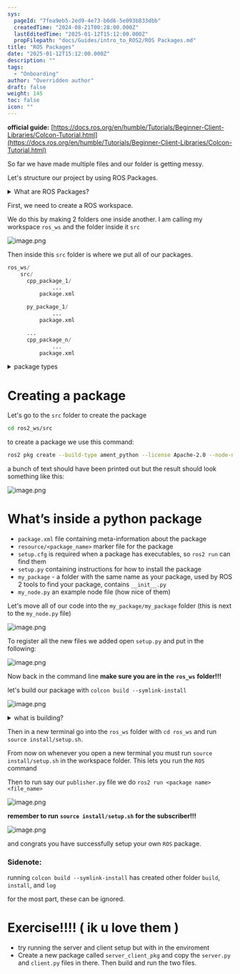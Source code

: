 ```yaml
---
sys:
  pageId: "7fea9eb5-2ed9-4e73-b6d6-5e093b833dbb"
  createdTime: "2024-08-21T00:28:00.000Z"
  lastEditedTime: "2025-01-12T15:12:00.000Z"
  propFilepath: "docs/Guides/intro_to_ROS2/ROS Packages.md"
title: "ROS Packages"
date: "2025-01-12T15:12:00.000Z"
description: ""
tags:
  - "Onboarding"
author: "Overridden author"
draft: false
weight: 145
toc: false
icon: ""
---
```


**official guide:** [https://docs.ros.org/en/humble/Tutorials/Beginner-Client-Libraries/Colcon-Tutorial.html](https://docs.ros.org/en/humble/Tutorials/Beginner-Client-Libraries/Colcon-Tutorial.html)

So far we have made multiple files and our folder is getting messy.

Let's structure our project by using ROS Packages.

<details>

<summary>What are ROS Packages?</summary>

ROS Packages are, as the name implies, packages of code that are highly sharable between ROS developers.

They consist of a folder, `package.xml` file, and source code

```python
      cpp_package_1/
		      ... imagine much code files here ..
          package.xml
```

</details>

First, we need to create a ROS workspace.

We do this by making 2 folders one inside another. I am calling my workspace `ros_ws` and the folder inside it `src`

![image.png](https://prod-files-secure.s3.us-west-2.amazonaws.com/d518164a-d88e-44d1-a4ee-3adb3bd8bce0/70706947-fd18-4537-a67b-e12946812d31/image.png?X-Amz-Algorithm=AWS4-HMAC-SHA256&X-Amz-Content-Sha256=UNSIGNED-PAYLOAD&X-Amz-Credential=ASIAZI2LB4667S5QDD6V%2F20250315%2Fus-west-2%2Fs3%2Faws4_request&X-Amz-Date=20250315T140117Z&X-Amz-Expires=3600&X-Amz-Security-Token=IQoJb3JpZ2luX2VjEL3%2F%2F%2F%2F%2F%2F%2F%2F%2F%2FwEaCXVzLXdlc3QtMiJHMEUCIClc1ql7K4ozDOa3uS2c92kG1rg2KjR7U4wBz10IBxEjAiEAxpg9dez0AbiSasaiHrowJpIWGkTVfLtdGKTpIPJ7eJ0q%2FwMIFhAAGgw2Mzc0MjMxODM4MDUiDNI7kXB0Z8dGP7Dp%2ByrcAxfEB9xyqMGdFOTJ6YrBpElm0Hr84u1KJicpu3n2y%2FTdd2fboYFU1KXAH2od5HUyq1fCzoUWAjgrQJ1ACz%2FCOLXIKFc9QFBWJFE8T%2Fsc73u6Wu4Miv2X6Mxr3DSiH7%2BtkdTzVZUrpfObdto7bDd%2BnG2YcpTTOzZh6rjKK9IMyfv06QxBqED6s4WbXJcyUP8QNOz36x6PaCXbXFsOpoVuRPch6Yuxp3p7kdk%2FzPYGaQxfviA7avoK6V5bGyuspCPLL%2FqRUeXKLKP3DqqW8oNs4nT1Zm%2FgYjcnr92ITXPRFCIzwY9ddGgzh7GbqK5R4xalvZOc51FjwHTNj6JG3GLa0OVfi17f8nfmTg8NTvwY2lNOZqXwgDR14w7WMr1Sjs13kYDWLD6Lz0N0WvaitsarGnieyCfbLrvaO5tMpd8d2vY01xPcO9X5E7IRL%2Fw4Qf5jjcUfXmxyDBfY5guKrHk5mKOh%2FRv1AvzzY%2FEaNxF4ueptwdEBxoS47obe9f0hSv6O5pzJ%2FeZ1LbB%2FZ4T2eIyIl1ovwHugbUEA1avggKUwyp96xT0l8JuCgQ%2Fg5W2IlYL2B7zaiTG1NpWbyx56XXI5oaO6l7Gbm5lmlv8pis38fk3y9noi40HRy6H3syn%2BMOfu1b4GOqUBe9mHB3rPh%2FA4HBcSzqHb7yezUzJWzah0Jk5nq49PbV5K9rdH31eQMJWUYNgpz3Grgm2FwTetrbqgtE8uw5WlvnTiPoLK0OY9vkDkTmWf8ohR%2BfQK6tIWyhlK3V4ZkwmdRgC%2BZiMaUX%2BWG%2Bq3HTX4aSJqmqqqoujqgSGp7S8BPcmr4%2FOpSrnTjCythEEAlDqJoTJzL%2Foe3mJrXF3wTsJ2vXiu2NZw&X-Amz-Signature=67538d3bac6ba31eec3e7247b33e1d28ad68281b7b255ae18b944bc8d8dfc88d&X-Amz-SignedHeaders=host&x-id=GetObject)

Then inside this `src` folder is where we put all of our packages.

```python
ros_ws/
    src/
      cpp_package_1/
		      ...
          package.xml

      py_package_1/
		      ...
          package.xml

      ...
      cpp_package_n/
		      ...
          package.xml

```

<details>

<summary>package types</summary>

packages can be either `C++` or python.

the intern file structure is different for each but for this guide we will stick to creating python packages

</details>

# Creating a package

Let's go to the `src` folder to create the package

```bash
cd ros2_ws/src
```

to create a package we use this command:

```bash
ros2 pkg create --build-type ament_python --license Apache-2.0 --node-name my_node my_package
```

a bunch of text should have been printed out but the result should look something like this:

![image.png](https://prod-files-secure.s3.us-west-2.amazonaws.com/d518164a-d88e-44d1-a4ee-3adb3bd8bce0/e6cf1e3f-8512-4a3e-b131-079f800bf3e8/image.png?X-Amz-Algorithm=AWS4-HMAC-SHA256&X-Amz-Content-Sha256=UNSIGNED-PAYLOAD&X-Amz-Credential=ASIAZI2LB4667S5QDD6V%2F20250315%2Fus-west-2%2Fs3%2Faws4_request&X-Amz-Date=20250315T140117Z&X-Amz-Expires=3600&X-Amz-Security-Token=IQoJb3JpZ2luX2VjEL3%2F%2F%2F%2F%2F%2F%2F%2F%2F%2FwEaCXVzLXdlc3QtMiJHMEUCIClc1ql7K4ozDOa3uS2c92kG1rg2KjR7U4wBz10IBxEjAiEAxpg9dez0AbiSasaiHrowJpIWGkTVfLtdGKTpIPJ7eJ0q%2FwMIFhAAGgw2Mzc0MjMxODM4MDUiDNI7kXB0Z8dGP7Dp%2ByrcAxfEB9xyqMGdFOTJ6YrBpElm0Hr84u1KJicpu3n2y%2FTdd2fboYFU1KXAH2od5HUyq1fCzoUWAjgrQJ1ACz%2FCOLXIKFc9QFBWJFE8T%2Fsc73u6Wu4Miv2X6Mxr3DSiH7%2BtkdTzVZUrpfObdto7bDd%2BnG2YcpTTOzZh6rjKK9IMyfv06QxBqED6s4WbXJcyUP8QNOz36x6PaCXbXFsOpoVuRPch6Yuxp3p7kdk%2FzPYGaQxfviA7avoK6V5bGyuspCPLL%2FqRUeXKLKP3DqqW8oNs4nT1Zm%2FgYjcnr92ITXPRFCIzwY9ddGgzh7GbqK5R4xalvZOc51FjwHTNj6JG3GLa0OVfi17f8nfmTg8NTvwY2lNOZqXwgDR14w7WMr1Sjs13kYDWLD6Lz0N0WvaitsarGnieyCfbLrvaO5tMpd8d2vY01xPcO9X5E7IRL%2Fw4Qf5jjcUfXmxyDBfY5guKrHk5mKOh%2FRv1AvzzY%2FEaNxF4ueptwdEBxoS47obe9f0hSv6O5pzJ%2FeZ1LbB%2FZ4T2eIyIl1ovwHugbUEA1avggKUwyp96xT0l8JuCgQ%2Fg5W2IlYL2B7zaiTG1NpWbyx56XXI5oaO6l7Gbm5lmlv8pis38fk3y9noi40HRy6H3syn%2BMOfu1b4GOqUBe9mHB3rPh%2FA4HBcSzqHb7yezUzJWzah0Jk5nq49PbV5K9rdH31eQMJWUYNgpz3Grgm2FwTetrbqgtE8uw5WlvnTiPoLK0OY9vkDkTmWf8ohR%2BfQK6tIWyhlK3V4ZkwmdRgC%2BZiMaUX%2BWG%2Bq3HTX4aSJqmqqqoujqgSGp7S8BPcmr4%2FOpSrnTjCythEEAlDqJoTJzL%2Foe3mJrXF3wTsJ2vXiu2NZw&X-Amz-Signature=249f78a4c4c335e9c68cf0978f8c2a92eef13830b774ab99522e29784e5bab54&X-Amz-SignedHeaders=host&x-id=GetObject)

# What’s inside a python package

- `package.xml` file containing meta-information about the package
- `resource/<package_name>` marker file for the package
- `setup.cfg` is required when a package has executables, so `ros2 run` can find them
- `setup.py` containing instructions for how to install the package
- `my_package` - a folder with the same name as your package, used by ROS 2 tools to find your package, contains `__init__.py`
- `my_node.py` an example node file (how nice of them)

Let's move all of our code into the `my_package/my_package` folder (this is next to the `my_node.py` file)

![image.png](https://prod-files-secure.s3.us-west-2.amazonaws.com/d518164a-d88e-44d1-a4ee-3adb3bd8bce0/9ce58f11-0da9-4d3e-b86d-506a9685d378/image.png?X-Amz-Algorithm=AWS4-HMAC-SHA256&X-Amz-Content-Sha256=UNSIGNED-PAYLOAD&X-Amz-Credential=ASIAZI2LB4667S5QDD6V%2F20250315%2Fus-west-2%2Fs3%2Faws4_request&X-Amz-Date=20250315T140117Z&X-Amz-Expires=3600&X-Amz-Security-Token=IQoJb3JpZ2luX2VjEL3%2F%2F%2F%2F%2F%2F%2F%2F%2F%2FwEaCXVzLXdlc3QtMiJHMEUCIClc1ql7K4ozDOa3uS2c92kG1rg2KjR7U4wBz10IBxEjAiEAxpg9dez0AbiSasaiHrowJpIWGkTVfLtdGKTpIPJ7eJ0q%2FwMIFhAAGgw2Mzc0MjMxODM4MDUiDNI7kXB0Z8dGP7Dp%2ByrcAxfEB9xyqMGdFOTJ6YrBpElm0Hr84u1KJicpu3n2y%2FTdd2fboYFU1KXAH2od5HUyq1fCzoUWAjgrQJ1ACz%2FCOLXIKFc9QFBWJFE8T%2Fsc73u6Wu4Miv2X6Mxr3DSiH7%2BtkdTzVZUrpfObdto7bDd%2BnG2YcpTTOzZh6rjKK9IMyfv06QxBqED6s4WbXJcyUP8QNOz36x6PaCXbXFsOpoVuRPch6Yuxp3p7kdk%2FzPYGaQxfviA7avoK6V5bGyuspCPLL%2FqRUeXKLKP3DqqW8oNs4nT1Zm%2FgYjcnr92ITXPRFCIzwY9ddGgzh7GbqK5R4xalvZOc51FjwHTNj6JG3GLa0OVfi17f8nfmTg8NTvwY2lNOZqXwgDR14w7WMr1Sjs13kYDWLD6Lz0N0WvaitsarGnieyCfbLrvaO5tMpd8d2vY01xPcO9X5E7IRL%2Fw4Qf5jjcUfXmxyDBfY5guKrHk5mKOh%2FRv1AvzzY%2FEaNxF4ueptwdEBxoS47obe9f0hSv6O5pzJ%2FeZ1LbB%2FZ4T2eIyIl1ovwHugbUEA1avggKUwyp96xT0l8JuCgQ%2Fg5W2IlYL2B7zaiTG1NpWbyx56XXI5oaO6l7Gbm5lmlv8pis38fk3y9noi40HRy6H3syn%2BMOfu1b4GOqUBe9mHB3rPh%2FA4HBcSzqHb7yezUzJWzah0Jk5nq49PbV5K9rdH31eQMJWUYNgpz3Grgm2FwTetrbqgtE8uw5WlvnTiPoLK0OY9vkDkTmWf8ohR%2BfQK6tIWyhlK3V4ZkwmdRgC%2BZiMaUX%2BWG%2Bq3HTX4aSJqmqqqoujqgSGp7S8BPcmr4%2FOpSrnTjCythEEAlDqJoTJzL%2Foe3mJrXF3wTsJ2vXiu2NZw&X-Amz-Signature=b93dc10bcf02dc7e96812c9f528e24cfa07b96b344953d75ba26336bd6653501&X-Amz-SignedHeaders=host&x-id=GetObject)

To register all the new files we added open `setup.py` and put in the following:

![image.png](https://prod-files-secure.s3.us-west-2.amazonaws.com/d518164a-d88e-44d1-a4ee-3adb3bd8bce0/1cd7c262-4cae-4496-9d75-c178537d24a2/image.png?X-Amz-Algorithm=AWS4-HMAC-SHA256&X-Amz-Content-Sha256=UNSIGNED-PAYLOAD&X-Amz-Credential=ASIAZI2LB4667S5QDD6V%2F20250315%2Fus-west-2%2Fs3%2Faws4_request&X-Amz-Date=20250315T140117Z&X-Amz-Expires=3600&X-Amz-Security-Token=IQoJb3JpZ2luX2VjEL3%2F%2F%2F%2F%2F%2F%2F%2F%2F%2FwEaCXVzLXdlc3QtMiJHMEUCIClc1ql7K4ozDOa3uS2c92kG1rg2KjR7U4wBz10IBxEjAiEAxpg9dez0AbiSasaiHrowJpIWGkTVfLtdGKTpIPJ7eJ0q%2FwMIFhAAGgw2Mzc0MjMxODM4MDUiDNI7kXB0Z8dGP7Dp%2ByrcAxfEB9xyqMGdFOTJ6YrBpElm0Hr84u1KJicpu3n2y%2FTdd2fboYFU1KXAH2od5HUyq1fCzoUWAjgrQJ1ACz%2FCOLXIKFc9QFBWJFE8T%2Fsc73u6Wu4Miv2X6Mxr3DSiH7%2BtkdTzVZUrpfObdto7bDd%2BnG2YcpTTOzZh6rjKK9IMyfv06QxBqED6s4WbXJcyUP8QNOz36x6PaCXbXFsOpoVuRPch6Yuxp3p7kdk%2FzPYGaQxfviA7avoK6V5bGyuspCPLL%2FqRUeXKLKP3DqqW8oNs4nT1Zm%2FgYjcnr92ITXPRFCIzwY9ddGgzh7GbqK5R4xalvZOc51FjwHTNj6JG3GLa0OVfi17f8nfmTg8NTvwY2lNOZqXwgDR14w7WMr1Sjs13kYDWLD6Lz0N0WvaitsarGnieyCfbLrvaO5tMpd8d2vY01xPcO9X5E7IRL%2Fw4Qf5jjcUfXmxyDBfY5guKrHk5mKOh%2FRv1AvzzY%2FEaNxF4ueptwdEBxoS47obe9f0hSv6O5pzJ%2FeZ1LbB%2FZ4T2eIyIl1ovwHugbUEA1avggKUwyp96xT0l8JuCgQ%2Fg5W2IlYL2B7zaiTG1NpWbyx56XXI5oaO6l7Gbm5lmlv8pis38fk3y9noi40HRy6H3syn%2BMOfu1b4GOqUBe9mHB3rPh%2FA4HBcSzqHb7yezUzJWzah0Jk5nq49PbV5K9rdH31eQMJWUYNgpz3Grgm2FwTetrbqgtE8uw5WlvnTiPoLK0OY9vkDkTmWf8ohR%2BfQK6tIWyhlK3V4ZkwmdRgC%2BZiMaUX%2BWG%2Bq3HTX4aSJqmqqqoujqgSGp7S8BPcmr4%2FOpSrnTjCythEEAlDqJoTJzL%2Foe3mJrXF3wTsJ2vXiu2NZw&X-Amz-Signature=7d538522ea87002d317dc00eb5c23493e7c92040976b6754f855b6ce3cc45b2a&X-Amz-SignedHeaders=host&x-id=GetObject)

Now back in the command line **make sure you are in the** **`ros_ws`** **folder!!!**

let's build our package with `colcon build --symlink-install`

![image.png](https://prod-files-secure.s3.us-west-2.amazonaws.com/d518164a-d88e-44d1-a4ee-3adb3bd8bce0/2f2a0d27-b173-48fd-b189-5f5c0ce65619/image.png?X-Amz-Algorithm=AWS4-HMAC-SHA256&X-Amz-Content-Sha256=UNSIGNED-PAYLOAD&X-Amz-Credential=ASIAZI2LB4667S5QDD6V%2F20250315%2Fus-west-2%2Fs3%2Faws4_request&X-Amz-Date=20250315T140117Z&X-Amz-Expires=3600&X-Amz-Security-Token=IQoJb3JpZ2luX2VjEL3%2F%2F%2F%2F%2F%2F%2F%2F%2F%2FwEaCXVzLXdlc3QtMiJHMEUCIClc1ql7K4ozDOa3uS2c92kG1rg2KjR7U4wBz10IBxEjAiEAxpg9dez0AbiSasaiHrowJpIWGkTVfLtdGKTpIPJ7eJ0q%2FwMIFhAAGgw2Mzc0MjMxODM4MDUiDNI7kXB0Z8dGP7Dp%2ByrcAxfEB9xyqMGdFOTJ6YrBpElm0Hr84u1KJicpu3n2y%2FTdd2fboYFU1KXAH2od5HUyq1fCzoUWAjgrQJ1ACz%2FCOLXIKFc9QFBWJFE8T%2Fsc73u6Wu4Miv2X6Mxr3DSiH7%2BtkdTzVZUrpfObdto7bDd%2BnG2YcpTTOzZh6rjKK9IMyfv06QxBqED6s4WbXJcyUP8QNOz36x6PaCXbXFsOpoVuRPch6Yuxp3p7kdk%2FzPYGaQxfviA7avoK6V5bGyuspCPLL%2FqRUeXKLKP3DqqW8oNs4nT1Zm%2FgYjcnr92ITXPRFCIzwY9ddGgzh7GbqK5R4xalvZOc51FjwHTNj6JG3GLa0OVfi17f8nfmTg8NTvwY2lNOZqXwgDR14w7WMr1Sjs13kYDWLD6Lz0N0WvaitsarGnieyCfbLrvaO5tMpd8d2vY01xPcO9X5E7IRL%2Fw4Qf5jjcUfXmxyDBfY5guKrHk5mKOh%2FRv1AvzzY%2FEaNxF4ueptwdEBxoS47obe9f0hSv6O5pzJ%2FeZ1LbB%2FZ4T2eIyIl1ovwHugbUEA1avggKUwyp96xT0l8JuCgQ%2Fg5W2IlYL2B7zaiTG1NpWbyx56XXI5oaO6l7Gbm5lmlv8pis38fk3y9noi40HRy6H3syn%2BMOfu1b4GOqUBe9mHB3rPh%2FA4HBcSzqHb7yezUzJWzah0Jk5nq49PbV5K9rdH31eQMJWUYNgpz3Grgm2FwTetrbqgtE8uw5WlvnTiPoLK0OY9vkDkTmWf8ohR%2BfQK6tIWyhlK3V4ZkwmdRgC%2BZiMaUX%2BWG%2Bq3HTX4aSJqmqqqoujqgSGp7S8BPcmr4%2FOpSrnTjCythEEAlDqJoTJzL%2Foe3mJrXF3wTsJ2vXiu2NZw&X-Amz-Signature=a79a52e5992b93b64c01d1156d54d9176d49070b1e7695c67a992ee307a1ef8f&X-Amz-SignedHeaders=host&x-id=GetObject)

<details>

<summary>what is building?</summary>

if you are a CS major at Rose-Hulman you will learn the answer to this in CSSE132

but TLDR; is it combines all the code files into one program that can be run easily 

</details>

Then in a new terminal go into the `ros_ws` folder with `cd ros_ws` and run `source install/setup.sh`. 

From now on whenever you open a new terminal you must run `source install/setup.sh` in the workspace folder. This lets you run the `ROS` command

Then to run say our `publisher.py` file we do `ros2 run <package name> <file_name>`

![image.png](https://prod-files-secure.s3.us-west-2.amazonaws.com/d518164a-d88e-44d1-a4ee-3adb3bd8bce0/4f4b1219-3a44-4632-aa0a-ce3471699f59/image.png?X-Amz-Algorithm=AWS4-HMAC-SHA256&X-Amz-Content-Sha256=UNSIGNED-PAYLOAD&X-Amz-Credential=ASIAZI2LB4667S5QDD6V%2F20250315%2Fus-west-2%2Fs3%2Faws4_request&X-Amz-Date=20250315T140117Z&X-Amz-Expires=3600&X-Amz-Security-Token=IQoJb3JpZ2luX2VjEL3%2F%2F%2F%2F%2F%2F%2F%2F%2F%2FwEaCXVzLXdlc3QtMiJHMEUCIClc1ql7K4ozDOa3uS2c92kG1rg2KjR7U4wBz10IBxEjAiEAxpg9dez0AbiSasaiHrowJpIWGkTVfLtdGKTpIPJ7eJ0q%2FwMIFhAAGgw2Mzc0MjMxODM4MDUiDNI7kXB0Z8dGP7Dp%2ByrcAxfEB9xyqMGdFOTJ6YrBpElm0Hr84u1KJicpu3n2y%2FTdd2fboYFU1KXAH2od5HUyq1fCzoUWAjgrQJ1ACz%2FCOLXIKFc9QFBWJFE8T%2Fsc73u6Wu4Miv2X6Mxr3DSiH7%2BtkdTzVZUrpfObdto7bDd%2BnG2YcpTTOzZh6rjKK9IMyfv06QxBqED6s4WbXJcyUP8QNOz36x6PaCXbXFsOpoVuRPch6Yuxp3p7kdk%2FzPYGaQxfviA7avoK6V5bGyuspCPLL%2FqRUeXKLKP3DqqW8oNs4nT1Zm%2FgYjcnr92ITXPRFCIzwY9ddGgzh7GbqK5R4xalvZOc51FjwHTNj6JG3GLa0OVfi17f8nfmTg8NTvwY2lNOZqXwgDR14w7WMr1Sjs13kYDWLD6Lz0N0WvaitsarGnieyCfbLrvaO5tMpd8d2vY01xPcO9X5E7IRL%2Fw4Qf5jjcUfXmxyDBfY5guKrHk5mKOh%2FRv1AvzzY%2FEaNxF4ueptwdEBxoS47obe9f0hSv6O5pzJ%2FeZ1LbB%2FZ4T2eIyIl1ovwHugbUEA1avggKUwyp96xT0l8JuCgQ%2Fg5W2IlYL2B7zaiTG1NpWbyx56XXI5oaO6l7Gbm5lmlv8pis38fk3y9noi40HRy6H3syn%2BMOfu1b4GOqUBe9mHB3rPh%2FA4HBcSzqHb7yezUzJWzah0Jk5nq49PbV5K9rdH31eQMJWUYNgpz3Grgm2FwTetrbqgtE8uw5WlvnTiPoLK0OY9vkDkTmWf8ohR%2BfQK6tIWyhlK3V4ZkwmdRgC%2BZiMaUX%2BWG%2Bq3HTX4aSJqmqqqoujqgSGp7S8BPcmr4%2FOpSrnTjCythEEAlDqJoTJzL%2Foe3mJrXF3wTsJ2vXiu2NZw&X-Amz-Signature=f5c4dfc28eab451d053ea6938b9d223056ab7041906316524aaeea2f89201837&X-Amz-SignedHeaders=host&x-id=GetObject)

**remember to run** **`source install/setup.sh`** **for the subscriber!!!**

![image.png](https://prod-files-secure.s3.us-west-2.amazonaws.com/d518164a-d88e-44d1-a4ee-3adb3bd8bce0/02121119-dad4-49ec-8356-c956108b4243/image.png?X-Amz-Algorithm=AWS4-HMAC-SHA256&X-Amz-Content-Sha256=UNSIGNED-PAYLOAD&X-Amz-Credential=ASIAZI2LB4667S5QDD6V%2F20250315%2Fus-west-2%2Fs3%2Faws4_request&X-Amz-Date=20250315T140117Z&X-Amz-Expires=3600&X-Amz-Security-Token=IQoJb3JpZ2luX2VjEL3%2F%2F%2F%2F%2F%2F%2F%2F%2F%2FwEaCXVzLXdlc3QtMiJHMEUCIClc1ql7K4ozDOa3uS2c92kG1rg2KjR7U4wBz10IBxEjAiEAxpg9dez0AbiSasaiHrowJpIWGkTVfLtdGKTpIPJ7eJ0q%2FwMIFhAAGgw2Mzc0MjMxODM4MDUiDNI7kXB0Z8dGP7Dp%2ByrcAxfEB9xyqMGdFOTJ6YrBpElm0Hr84u1KJicpu3n2y%2FTdd2fboYFU1KXAH2od5HUyq1fCzoUWAjgrQJ1ACz%2FCOLXIKFc9QFBWJFE8T%2Fsc73u6Wu4Miv2X6Mxr3DSiH7%2BtkdTzVZUrpfObdto7bDd%2BnG2YcpTTOzZh6rjKK9IMyfv06QxBqED6s4WbXJcyUP8QNOz36x6PaCXbXFsOpoVuRPch6Yuxp3p7kdk%2FzPYGaQxfviA7avoK6V5bGyuspCPLL%2FqRUeXKLKP3DqqW8oNs4nT1Zm%2FgYjcnr92ITXPRFCIzwY9ddGgzh7GbqK5R4xalvZOc51FjwHTNj6JG3GLa0OVfi17f8nfmTg8NTvwY2lNOZqXwgDR14w7WMr1Sjs13kYDWLD6Lz0N0WvaitsarGnieyCfbLrvaO5tMpd8d2vY01xPcO9X5E7IRL%2Fw4Qf5jjcUfXmxyDBfY5guKrHk5mKOh%2FRv1AvzzY%2FEaNxF4ueptwdEBxoS47obe9f0hSv6O5pzJ%2FeZ1LbB%2FZ4T2eIyIl1ovwHugbUEA1avggKUwyp96xT0l8JuCgQ%2Fg5W2IlYL2B7zaiTG1NpWbyx56XXI5oaO6l7Gbm5lmlv8pis38fk3y9noi40HRy6H3syn%2BMOfu1b4GOqUBe9mHB3rPh%2FA4HBcSzqHb7yezUzJWzah0Jk5nq49PbV5K9rdH31eQMJWUYNgpz3Grgm2FwTetrbqgtE8uw5WlvnTiPoLK0OY9vkDkTmWf8ohR%2BfQK6tIWyhlK3V4ZkwmdRgC%2BZiMaUX%2BWG%2Bq3HTX4aSJqmqqqoujqgSGp7S8BPcmr4%2FOpSrnTjCythEEAlDqJoTJzL%2Foe3mJrXF3wTsJ2vXiu2NZw&X-Amz-Signature=ae6aaaeec2c817214744adc49565b0c4d7170ed247624c969bb6755d7c875a89&X-Amz-SignedHeaders=host&x-id=GetObject)

and congrats you have successfully setup your own `ROS` package.

### Sidenote:

running `colcon build --symlink-install` has created other folder `build`, `install`, and `log`

for the most part, these can be ignored.

# Exercise!!!! ( ik u love them )

- try running the server and client setup but with in the enviroment
- Create a new package called `server_client_pkg` and copy the `server.py` and `client.py` files in there. Then build and run the two files.
